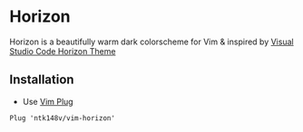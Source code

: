 # Horizon

Horizon is a beautifully warm dark colorscheme for Vim & inspired by [Visual Studio Code Horizon Theme](https://marketplace.visualstudio.com/items?itemName=jolaleye.horizon-theme-vscode)

## Installation

* Use [Vim Plug](https://github.com/junegunn/vim-plug)

```
Plug 'ntk148v/vim-horizon'
```
